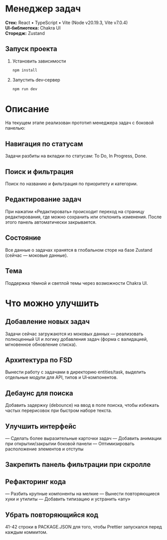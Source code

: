 # Менеджер задач

**Стек:** React • TypeScript • Vite (Node v20.19.3, Vite v7.0.4)  
**UI‑библиотека:** Chakra UI  
**Сторедж:** Zustand

## Запуск проекта

1. Установить зависимости
   ```bash
   npm install
   ```
2. Запустить dev‑сервер
   ```bash
   npm run dev
   ```

# Описание

На текущем этапе реализован прототип менеджера задач с боковой панелью:

## Навигация по статусам

Задачи разбиты на вкладки по статусам: To Do, In Progress, Done.

## Поиск и фильтрация

Поиск по названию и фильтрация по приоритету и категории.

## Редактирование задач

При нажатии «Редактировать» происходит переход на страницу редактирования, где можно сохранить или отклонить изменения. После этого панель автоматически закрывается.

## Состояние

Все данные о задачах хранятся в глобальном сторе на базе Zustand (сейчас — моковые данные).

## Тема

Поддержка тёмной и светлой темы через возможности Chakra UI.

# Что можно улучшить

## Добавление новых задач

Задачи сейчас загружаются из моковых данных — реализовать полноценный UI и логику добавления задач (форма с валидацией, мгновенное обновление списка).

## Архитектура по FSD

Вынести работу с задачами в директорию entities/task, выделить отдельные модули для API, типов и UI‑компонентов.

## Дебаунс для поиска

Добавить задержку (debounce) на ввод в поле поиска, чтобы избежать частых перерисовок при быстром наборе текста.

## Улучшить интерфейс

— Сделать более выразительные карточки задач
— Добавить анимации при открытии/закрытии боковой панели
— Оптимизировать расположение элементов и отступы

## Закрепить панель фильтрации при скролле

## Рефакторинг кода

— Разбить крупные компоненты на мелкие
— Вынести повторяющиеся хуки и утилиты
— Добавить типизацию и устранить «any»

## Убрать повторяющийся код

41-42 строки в PACKAGE.JSON для того, чтобы Prettier запускался перед каждым коммитом.
